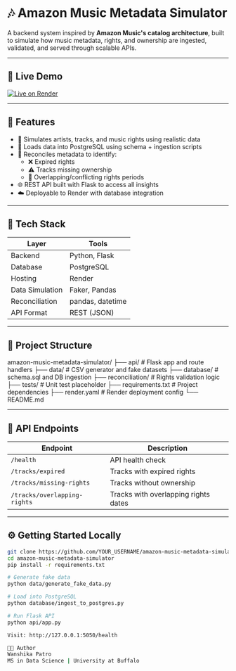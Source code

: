 # 🎶 Amazon Music Metadata Simulator

A backend system inspired by **Amazon Music's catalog architecture**, built to simulate how music metadata, rights, and ownership are ingested, validated, and served through scalable APIs.

---

## 🚀 Live Demo  
[![Live on Render](https://img.shields.io/badge/Live-Render-success?style=flat-square&logo=render)](https://amazon-music-metadata-api.onrender.com)

---

## 📌 Features

- 🎼 Simulates artists, tracks, and music rights using realistic data
- 🐘 Loads data into PostgreSQL using schema + ingestion scripts
- 🔎 Reconciles metadata to identify:
  - ❌ Expired rights
  - ⚠️ Tracks missing ownership
  - 🔁 Overlapping/conflicting rights periods
- 🌐 REST API built with Flask to access all insights
- ☁️ Deployable to Render with database integration

---

## 🧠 Tech Stack

| Layer | Tools |
|-------|-------|
| Backend | Python, Flask |
| Database | PostgreSQL |
| Hosting | Render |
| Data Simulation | Faker, Pandas |
| Reconciliation | pandas, datetime |
| API Format | REST (JSON)

---

## 📂 Project Structure

amazon-music-metadata-simulator/ ├── api/ # Flask app and route handlers ├── data/ # CSV generator and fake datasets ├── database/ # schema.sql and DB ingestion ├── reconciliation/ # Rights validation logic ├── tests/ # Unit test placeholder ├── requirements.txt # Project dependencies ├── render.yaml # Render deployment config └── README.md


---

## 🔗 API Endpoints

| Endpoint | Description |
|----------|-------------|
| `/health` | API health check |
| `/tracks/expired` | Tracks with expired rights |
| `/tracks/missing-rights` | Tracks without ownership |
| `/tracks/overlapping-rights` | Tracks with overlapping rights dates |

---

## ⚙️ Getting Started Locally

```bash
git clone https://github.com/YOUR_USERNAME/amazon-music-metadata-simulator.git
cd amazon-music-metadata-simulator
pip install -r requirements.txt

# Generate fake data
python data/generate_fake_data.py

# Load into PostgreSQL
python database/ingest_to_postgres.py

# Run Flask API
python api/app.py

Visit: http://127.0.0.1:5050/health

🧑‍💻 Author
Wanshika Patro
MS in Data Science | University at Buffalo

